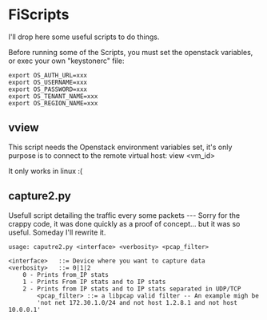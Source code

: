 # FiScripts
I'll drop here some useful scripts to do things.

Before running some of the Scripts, you must set the openstack variables, or exec your own "keystonerc" file:

    export OS_AUTH_URL=xxx
    export OS_USERNAME=xxx
    export OS_PASSWORD=xxx
    export OS_TENANT_NAME=xxx
    export OS_REGION_NAME=xxx


vview
------
This script needs the Openstack environment variables set, it's only purpose is to connect to the remote virtual host:
     view <vm_id>

It only works in linux :(

capture2.py
------------
Usefull script detailing the traffic every some packets --- Sorry for the crappy code, it was done quickly as a proof
of concept... but it was so useful. Someday I'll rewrite it.

    usage: caputre2.py <interface> <verbosity> <pcap_filter>
    
    <interface>   ::= Device where you want to capture data
    <verbosity>   ::= 0|1|2
        0 - Prints from_IP stats
        1 - Prints From IP stats and to IP stats
        2 - Prints from IP stats and to IP stats separated in UDP/TCP
            <pcap_filter> ::= a libpcap valid filter -- An example migh be
            'not net 172.30.1.0/24 and not host 1.2.8.1 and not host 10.0.0.1'

